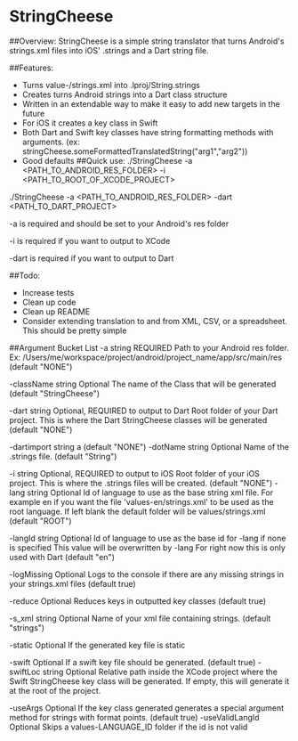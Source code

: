 # StringCheese
##Overview:
StringCheese is a simple string translator that turns Android's strings.xml files into iOS' .strings and a Dart string file.

##Features:

* Turns value-<language id>/strings.xml into <language id>.lproj/String.strings
* Creates turns Android strings into a Dart class structure
* Written in an extendable way to make it easy to add new targets in the future
* For iOS it creates a key class in Swift
* Both Dart and Swift key classes have string formatting methods with arguments. (ex: stringCheese.someFormattedTranslatedString("arg1","arg2"))
* Good defaults
##Quick use:
./StringCheese -a <PATH_TO_ANDROID_RES_FOLDER> -i <PATH_TO_ROOT_OF_XCODE_PROJECT>

./StringCheese -a <PATH_TO_ANDROID_RES_FOLDER> -dart <PATH_TO_DART_PROJECT>

-a is required and should be set to your Android's res folder

-i is required if you want to output to XCode

-dart is required if you want to output to Dart

##Todo:

* Increase tests
* Clean up code
* Clean up README
* Consider extending translation to and from XML, CSV, or a spreadsheet. This should be pretty simple

##Argument Bucket List
  -a string
        REQUIRED
        Path to your Android res folder.
        Ex: /Users/me/workspace/project/android/project_name/app/src/main/res
 (default "NONE")
 
  -className string
        Optional
        The name of the Class that will be generated
 (default "StringCheese")
 
  -dart string
        Optional, REQUIRED to output to Dart
        Root folder of your Dart project. This is where the Dart StringCheese classes will be generated
 (default "NONE")
 
  -dartimport string
                a
 (default "NONE")
  -dotName string
        Optional
        Name of the .strings file.
 (default "String")
 
  -i string
        Optional, REQUIRED to output to iOS
        Root folder of your iOS project. This is where the .strings files will be created.
 (default "NONE")
  -lang string
        Optional
        Id of language to use as the base string xml file.
        For example en if you want the file 'values-en/strings.xml' to be used as the root language.
        If left blank the default folder will be values/strings.xml
 (default "ROOT")
 
  -langId string
        Optional
        Id of language to use as the base id for -lang if none is specified
        This value will be overwritten by -lang
        For right now this is only used with Dart
 (default "en")
 
  -logMissing
        Optional
        Logs to the console if there are any missing strings in your strings.xml files
 (default true)
 
  -reduce
        Optional
        Reduces keys in outputted key classes
 (default true)
 
  -s_xml string
        Optional
        Name of your xml file containing strings.
 (default "strings")
 
  -static
        Optional
        If the generated key file is static

  -swift
        Optional
        If a swift key file should be generated.
 (default true)
  -swiftLoc string
        Optional
        Relative path inside the XCode project where the Swift StringCheese key class will be generated.
        If empty, this will generate it at the root of the project.

  -useArgs
        Optional
        If the key class generated generates a special argument method for strings with format points.
 (default true)
  -useValidLangId
        Optional
        Skips a values-LANGUAGE_ID folder if the id is not valid

